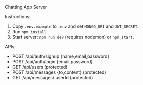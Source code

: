 Chatting App Server

Instructions:
1. Copy `.env.example` to `.env` and set `MONGO_URI` and `JWT_SECRET`.
2. Run `npm install`.
3. Start server: `npm run dev` (requires nodemon) or `npm start`.

APIs:
- POST /api/auth/signup {name,email,password}
- POST /api/auth/login {email,password}
- GET /api/users (protected)
- POST /api/messages {to,content} (protected)
- GET /api/messages/:userId (protected)
